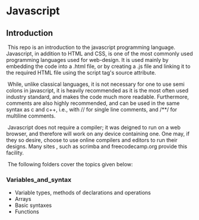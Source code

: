 # Javascript



## Introduction

​	 This repo is an introduction to the javascript programming language. Javascript, in addition to HTML and CSS, is one of the most commonly used programming languages used for web-design. It is used mainly by embedding the code into a .html file, or by creating a .js file and linking it to the required HTML file using the script tag's source attribute.

​	 While, unlike classical languages, it is not necessary for one to use semi colons in javascript, it is heavily recommended as it is the most often used industry standard, and makes the code much more readable. Furthermore, comments are also highly recommended, and can be used in the same syntax as c and c++, i.e., with // for single line comments, and /**/ for multiline comments.

​	Javascript does not require a compiler; it was deigned to run on a web browser, and therefore will work on any device containing one. One may, if they so desire, choose to use online compilers and editors to run their designs. Many sites , such as scrimba and freecodecamp.org provide this facility.

​	The following folders cover the topics given below:

### Variables_and_syntax

* Variable types, methods of declarations and operations
* Arrays
* Basic syntaxes
* Functions

